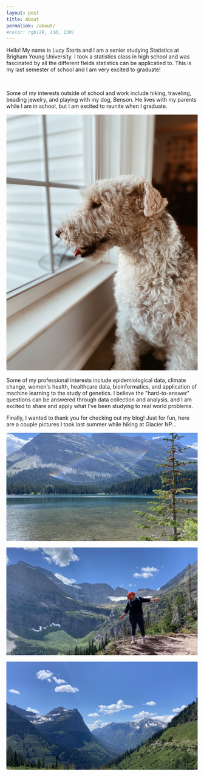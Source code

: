```yaml
---
layout: post
title: About
permalink: /about/
#color: rgb(29, 130, 130)
---
```


Hello! My name is Lucy Storts and I am a senior studying Statistics at Brigham Young University. I took a statistics class in high school and was fascinated by all the different fields statistics can be applicatied to. This is my last semester of school and I am very excited to graduate!

<img src="https://raw.githubusercontent.com/lucystorts/statsblog/myblog/images/picofme.jpg" alt="" style="width:600px;"/> 

Some of my interests outside of school and work include hiking, traveling, beading jewelry, and playing with my dog, Benson. He lives with my parents while I am in school, but I am excited to reunite when I graduate. 

<img src="https://raw.githubusercontent.com/lucystorts/statsblog/myblog/images/benson.jpg" alt="" style="width:600px;"/>

Some of my professional interests include epidemiological data, climate change, women's health, healthcare data, bioinformatics, and application of machine learning to the study of genetics. I believe the "hard-to-answer" questions can be answered through data collection and analysis, and I am excited to share and apply what I've been studying to real world problems. 

Finally, I wanted to thank you for checking out my blog! Just for fun, here are a couple pictures I took last summer while hiking at Glacier NP...

<img src="https://raw.githubusercontent.com/lucystorts/statsblog/myblog/images/glaciernp1.jpg" alt="" style="width:600px;"/> <br>

<img src="https://raw.githubusercontent.com/lucystorts/statsblog/myblog/images/glaciernp2.jpg" alt="" style="width:600px;"/> <br>

<img src="https://raw.githubusercontent.com/lucystorts/statsblog/myblog/images/glaciernp3.jpg" alt="" style="width:600px;"/> <br>
